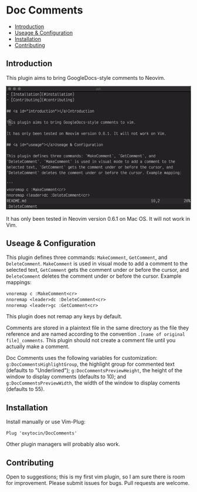 # Doc Comments

- [Introduction](#introduction)
- [Useage & Configuration](#usage)
- [Installation](#installation)
- [Contributing](#contributing)

## <a id="introduction"></a>Introduction

This plugin aims to bring GoogleDocs-style comments to Neovim.

![demo](./demo.gif)

It has only been tested in Neovim version 0.6.1 on Mac OS. It will not work in Vim.

## <a id="useage"></a>Useage & Configuration

This plugin defines three commands: `MakeComment`, `GetComment`, and `DeleteComment`. `MakeComment` is used in visual mode to add a comment to the selected text, `GetComment` gets the comment under or before the cursor, and `DeleteComment` deletes the comment under or before the cursor. Example mappings:

```
vnoremap c :MakeComment<cr>
nnoremap <leader>dc :DeleteComment<cr>
nnoremap <leader>gc :GetComment<cr>
```

This plugin does not remap any keys by default.

Comments are stored in a plaintext file in the same directory as the file they reference and are named according to the convention `.[name of original file]_comments`. This plugin should not create a comment file until you actually make a comment.

Doc Comments uses the following variables for customization: `g:DocCommentsHighlightGroup`, the highlight group for commented text (defaults to "Underlined"); `g:DocCommentsPreviewHeight`, the height of the window to display comments (defaults to 10); and `g:DocCommentsPreviewWidth`, the width of the window to display coments (defaults to 55).

## <a id="installation"></a>Installation

Install manually or use Vim-Plug:

```
Plug 'oxytocin/DocComments'
```

Other plugin managers will probably also work.

## <a id="contributing"></a>Contributing

Open to suggestions; this is my first vim plugin, so I am sure there is room for improvement. Please submit issues for bugs. Pull requests are welcome.
